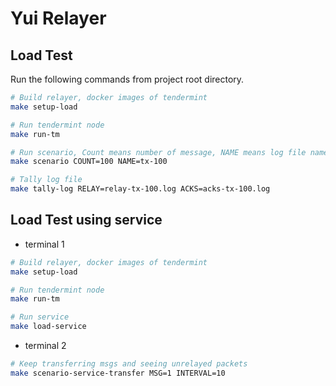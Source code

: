 # Yui Relayer

## Load Test

Run the following commands from project root directory.

```bash
# Build relayer, docker images of tendermint
make setup-load

# Run tendermint node
make run-tm

# Run scenario, Count means number of message, NAME means log file name
make scenario COUNT=100 NAME=tx-100

# Tally log file
make tally-log RELAY=relay-tx-100.log ACKS=acks-tx-100.log
```

## Load Test using service
- terminal 1
```bash
# Build relayer, docker images of tendermint
make setup-load

# Run tendermint node
make run-tm

# Run service
make load-service
```

- terminal 2
```bash
# Keep transferring msgs and seeing unrelayed packets 
make scenario-service-transfer MSG=1 INTERVAL=10
```